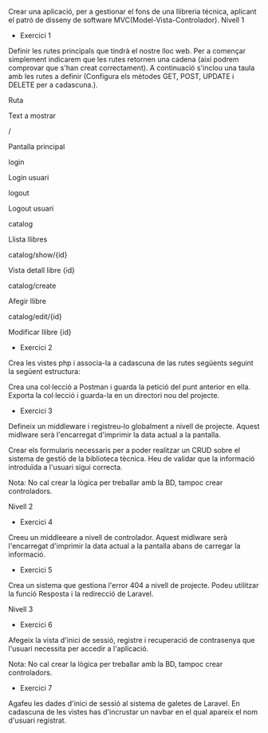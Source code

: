 Crear una aplicació, per a gestionar el fons de una llibreria técnica, aplicant el patró de disseny de software MVC(Model-Vista-Controlador). 
Nivell 1
- Exercici 1

Definir les rutes principals que tindrà el nostre lloc web. Per a començar simplement indicarem que les rutes retornen una cadena (així podrem comprovar que s'han creat correctament). A continuació s'inclou una taula amb les rutes a definir (Configura els mètodes GET, POST, UPDATE i DELETE per a cadascuna.).

Ruta
	

Text a mostrar

/
	

Pantalla principal

login
	

Login usuari

logout
	

Logout usuari

catalog
	

Llista llibres

catalog/show/{id}
	

Vista detall libre {id}

catalog/create
	

Afegir llibre

catalog/edit/{id}
	

Modificar llibre {id}

- Exercici 2

Crea les vistes php i associa-la a cadascuna de las rutes següents seguint la següent estructura:


Crea una col·lecció a Postman i guarda la petició del punt anterior en ella. Exporta la col·lecció i guarda-la en un directori nou del projecte.

- Exercici 3

Defineix un middleware i registreu-lo globalment a nivell de projecte. Aquest midlware serà l'encarregat d'imprimir la data actual a la pantalla.

Crear els formularis necessaris per a poder realitzar un CRUD sobre el sistema de gestió de la biblioteca tècnica. Heu de validar que la informació introduïda a l'usuari sigui correcta.

Nota: No cal crear la lògica per treballar amb la BD, tampoc crear controladors.

Nivell 2
- Exercici 4

Creeu un middleeare a nivell de controlador. Aquest midlware serà l'encarregat d'imprimir la data actual a la pantalla abans de carregar la informació.

- Exercici 5

Crea un sistema que gestiona l'error 404 a nivell de projecte. Podeu utilitzar la funció Resposta i la redirecció de Laravel.


Nivell 3
- Exercici 6

Afegeix la vista d'inici de sessió, registre i recuperació de contrasenya que l'usuari necessita per accedir a l'aplicació.

Nota: No cal crear la lògica per treballar amb la BD, tampoc crear controladors.

- Exercici 7

Agafeu les dades d'inici de sessió al sistema de galetes de Laravel. En cadascuna de les vistes has d'incrustar un navbar en el qual apareix el nom d'usuari registrat.


